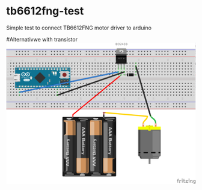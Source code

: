 # tb6612fng-test

Simple test to connect TB6612FNG motor driver to arduino

#Alternativwe with transistor
![alt tag](https://raw.githubusercontent.com/nscendoni/tb6612fng-test/master/images/Transistor_bb.png)

